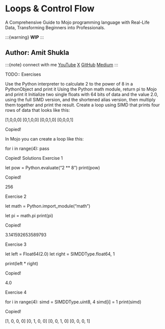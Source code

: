 # Loops & Control Flow

A Comprehensive Guide to Mojo programming language with Real-Life Data, Transforming Beginners into Professionals.

:::{warning}
**WIP**
:::

## Author: Amit Shukla

:::{note} connect with me
    [YouTube](https://youtube.com/@Amit.Shukla)
    [X](https://x.com/ashuklax)
    [GitHub](https://github.com/AmitXShukla)
    [Medium](https://medium.com/@Amit-Shukla)
:::

TODO:: Exercises

Use the Python interpreter to calculate 2 to the power of 8 in a PythonObject and print it
Using the Python math module, return pi to Mojo and print it
Initialize two single floats with 64 bits of data and the value 2.0, using the full SIMD version, and the shortened alias version, then multiply them together and print the result.
Create a loop using SIMD that prints four rows of data that looks like this:

[1,0,0,0]
[0,1,0,0]
[0,0,1,0]
[0,0,0,1]

Copied!

In Mojo you can create a loop like this:

for i in range(4): pass

Copied! Solutions Exercise 1

let pow = Python.evaluate(“2 ** 8”) print(pow)

Copied!

256

Exercise 2

let math = Python.import_module(“math”)

let pi = math.pi print(pi)

Copied!

3.141592653589793

Exercise 3

let left = Float64(2.0) let right = SIMDDType.float64, 1

print(left * right)

Copied!

4.0

Exercise 4

for i in range(4): simd = SIMDDType.uint8, 4 simd[i] = 1 print(simd)

Copied!

[1, 0, 0, 0] [0, 1, 0, 0] [0, 0, 1, 0] [0, 0, 0, 1]